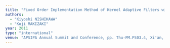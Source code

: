 ```yaml
---
title: "Fixed Order Implementation Method of Kernel Adaptive Filters with Lower Computational Complexity"
authors:
  - "Kiyoshi NISHIKAWA"
  - "Koji MAKIZAKI"
year: 2011
type: "international"
venue: "APSIPA Annual Summit and Conference, pp. Thu-PM.PS03.4, Xi'an, P.R.C., 2011-10-20."
---
```

